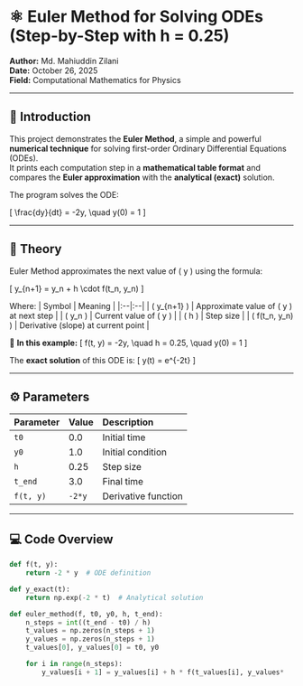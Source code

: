 # ⚛️ Euler Method for Solving ODEs (Step-by-Step with h = 0.25)
**Author:** Md. Mahiuddin Zilani  
**Date:** October 26, 2025  
**Field:** Computational Mathematics for Physics  

---

## 🧠 Introduction

This project demonstrates the **Euler Method**, a simple and powerful **numerical technique** for solving first-order Ordinary Differential Equations (ODEs).  
It prints each computation step in a **mathematical table format** and compares the **Euler approximation** with the **analytical (exact)** solution.

The program solves the ODE:

\[
\frac{dy}{dt} = -2y, \quad y(0) = 1
\]

---

## 📘 Theory

Euler Method approximates the next value of \( y \) using the formula:

\[
y_{n+1} = y_n + h \cdot f(t_n, y_n)
\]

Where:
| Symbol | Meaning |
|:--|:--|
| \( y_{n+1} \) | Approximate value of \( y \) at next step |
| \( y_n \) | Current value of \( y \) |
| \( h \) | Step size |
| \( f(t_n, y_n) \) | Derivative (slope) at current point |

🧩 **In this example:**
\[
f(t, y) = -2y, \quad h = 0.25, \quad y(0) = 1
\]

The **exact solution** of this ODE is:
\[
y(t) = e^{-2t}
\]

---

## ⚙️ Parameters

| Parameter | Value | Description |
|:--|:--|:--|
| `t0` | 0.0 | Initial time |
| `y0` | 1.0 | Initial condition |
| `h` | 0.25 | Step size |
| `t_end` | 3.0 | Final time |
| `f(t, y)` | `-2*y` | Derivative function |

---

## 💻 Code Overview

```python
def f(t, y):
    return -2 * y  # ODE definition

def y_exact(t):
    return np.exp(-2 * t)  # Analytical solution

def euler_method(f, t0, y0, h, t_end):
    n_steps = int((t_end - t0) / h)
    t_values = np.zeros(n_steps + 1)
    y_values = np.zeros(n_steps + 1)
    t_values[0], y_values[0] = t0, y0

    for i in range(n_steps):
        y_values[i + 1] = y_values[i] + h * f(t_values[i], y_values*

